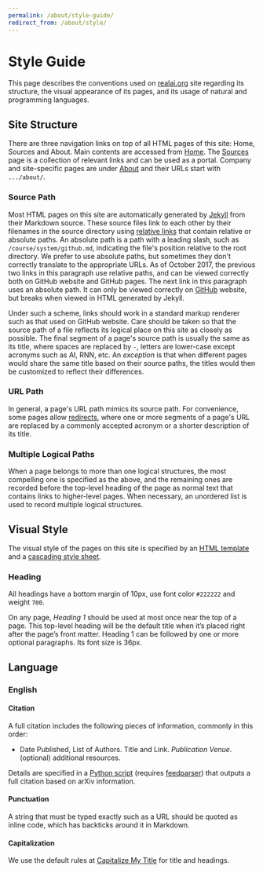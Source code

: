 ```yaml
---
permalink: /about/style-guide/
redirect_from: /about/style/
---
```

# Style Guide

This page describes the conventions used on [realai.org](http://realai.org/) site regarding its structure, the visual appearance of its pages, and its usage of natural and programming languages.

## Site Structure

There are three navigation links on top of all HTML pages of this site: Home, Sources and About. Main contents are accessed from [Home](http://realai.org/). The [Sources](http://realai.org/sources/) page is a collection of relevant links and can be used as a portal. Company and site-specific pages are under [About](http://realai.org/about/) and their URLs start with `.../about/`.

### Source Path

Most HTML pages on this site are automatically generated by [Jekyll](../course/system/github.md#jekyll) from their Markdown source. These source files link to each other by their filenames in the source directory using [relative links](../course/system/github.md#relative-links) that contain relative or absolute paths. An absolute path is a path with a leading slash, such as `/course/system/github.md`, indicating the file's position relative to the root directory. We prefer to use absolute paths, but sometimes they don't correctly translate to the appropriate URLs. As of October 2017, the previous two links in this paragraph use relative paths, and can be viewed correctly both on GitHub website and GitHub pages. The next link in this paragraph uses an absolute path. It can only be viewed correctly on [GitHub](/course/system/github.md) website, but breaks when viewed in HTML generated by Jekyll.

Under such a scheme, links should work in a standard markup renderer such as that used on GitHub website. Care should be taken so that the source path of a file reflects its logical place on this site as closely as possible. The final segment of a page's source path is usually the same as its title, where spaces are replaced by `-`, letters are lower-case except acronyms such as AI, RNN, etc. An *exception* is that when different pages would share the same title based on their source paths, the titles would then be customized to reflect their differences.

### URL Path

In general, a page's URL path mimics its source path. For convenience, some pages allow [redirects](https://help.github.com/articles/redirects-on-github-pages/), where one or more segments of a page's URL are replaced by a commonly accepted acronym or a shorter description of its title.

### Multiple Logical Paths

When a page belongs to more than one logical structures, the most compelling one is specified as the above, and the remaining ones are recorded before the top-level heading of the page as normal text that contains links to higher-level pages. When necessary, an unordered list is used to record multiple logical structures.

## Visual Style

The visual style of the pages on this site is specified by an [HTML template](https://github.com/real-ai/realai.org/blob/master/_layouts/default.html) and a [cascading style sheet](https://github.com/real-ai/realai.org/blob/master/assets/css/style.scss).

### Heading
All headings have a bottom margin of 10px, use font color `#222222` and weight `700`.

On any page, *Heading 1* should be used at most once near the top of a page. This top-level heading will be the default title when it’s placed right after the page’s front matter. Heading 1 can be followed by one or more optional paragraphs. Its font size is 36px.

## Language

### English

#### Citation

A full citation includes the following pieces of information, commonly in this order:

* Date Published, List of Authors. Title and Link. *Publication Venue*. (optional) additional resources.

Details are specified in a [Python script](https://github.com/real-ai/realai.org/blob/master/about/cite-arxiv.py) (requires [feedparser](https://pypi.python.org/pypi/feedparser)) that outputs a full citation based on arXiv information.

#### Punctuation

A string that must be typed exactly such as a URL should be quoted as inline code, which has backticks around it in Markdown.

#### Capitalization

We use the default rules at [Capitalize My Title](https://capitalizemytitle.com/) for title and headings.

